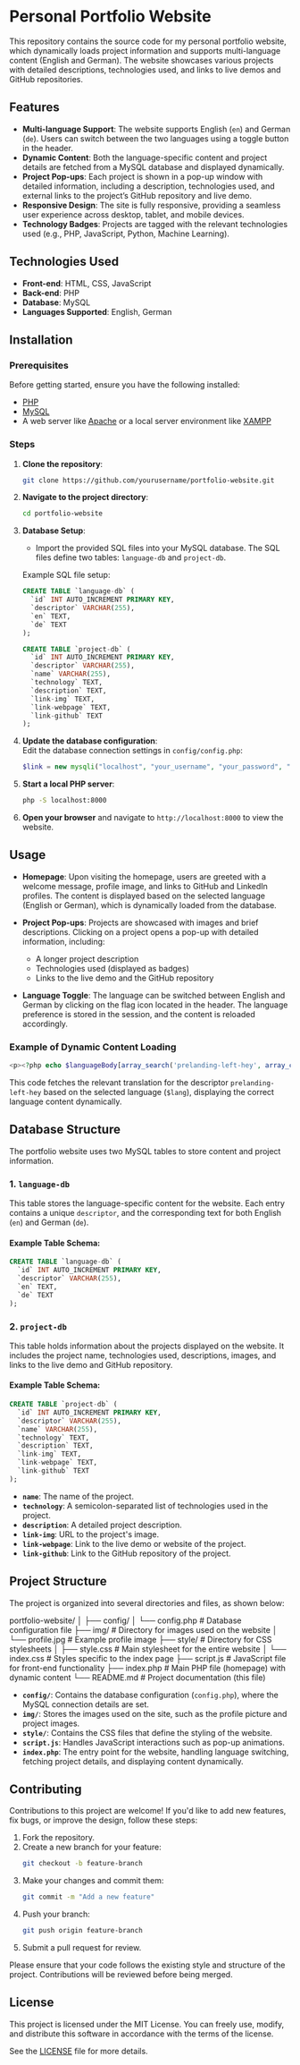 # Personal Portfolio Website

This repository contains the source code for my personal portfolio website, which dynamically loads project information and supports multi-language content (English and German). The website showcases various projects with detailed descriptions, technologies used, and links to live demos and GitHub repositories.

## Features

- **Multi-language Support**: The website supports English (`en`) and German (`de`). Users can switch between the two languages using a toggle button in the header.
- **Dynamic Content**: Both the language-specific content and project details are fetched from a MySQL database and displayed dynamically.
- **Project Pop-ups**: Each project is shown in a pop-up window with detailed information, including a description, technologies used, and external links to the project’s GitHub repository and live demo.
- **Responsive Design**: The site is fully responsive, providing a seamless user experience across desktop, tablet, and mobile devices.
- **Technology Badges**: Projects are tagged with the relevant technologies used (e.g., PHP, JavaScript, Python, Machine Learning).

## Technologies Used

- **Front-end**: HTML, CSS, JavaScript
- **Back-end**: PHP
- **Database**: MySQL
- **Languages Supported**: English, German

## Installation

### Prerequisites

Before getting started, ensure you have the following installed:

- [PHP](https://www.php.net/)
- [MySQL](https://www.mysql.com/)
- A web server like [Apache](https://httpd.apache.org/) or a local server environment like [XAMPP](https://www.apachefriends.org/index.html)

### Steps

1. **Clone the repository**:  
   ```bash  
   git clone https://github.com/yourusername/portfolio-website.git  
   ```

2. **Navigate to the project directory**:  
   ```bash  
   cd portfolio-website  
   ```

3. **Database Setup**:
   - Import the provided SQL files into your MySQL database. The SQL files define two tables: `language-db` and `project-db`.

   Example SQL file setup:  
   ```sql  
   CREATE TABLE `language-db` (  
     `id` INT AUTO_INCREMENT PRIMARY KEY,  
     `descriptor` VARCHAR(255),  
     `en` TEXT,  
     `de` TEXT  
   );  

   CREATE TABLE `project-db` (  
     `id` INT AUTO_INCREMENT PRIMARY KEY,  
     `descriptor` VARCHAR(255),  
     `name` VARCHAR(255),  
     `technology` TEXT,  
     `description` TEXT,  
     `link-img` TEXT,  
     `link-webpage` TEXT,  
     `link-github` TEXT  
   );  
   ```

4. **Update the database configuration**:  
   Edit the database connection settings in `config/config.php`:  
   ```php  
   $link = new mysqli("localhost", "your_username", "your_password", "your_database_name");  
   ```

5. **Start a local PHP server**:  
   ```bash  
   php -S localhost:8000  
   ```

6. **Open your browser** and navigate to `http://localhost:8000` to view the website.

## Usage

- **Homepage**: Upon visiting the homepage, users are greeted with a welcome message, profile image, and links to GitHub and LinkedIn profiles. The content is displayed based on the selected language (English or German), which is dynamically loaded from the database.

- **Project Pop-ups**: Projects are showcased with images and brief descriptions. Clicking on a project opens a pop-up with detailed information, including:
  - A longer project description
  - Technologies used (displayed as badges)
  - Links to the live demo and the GitHub repository

- **Language Toggle**: The language can be switched between English and German by clicking on the flag icon located in the header. The language preference is stored in the session, and the content is reloaded accordingly.

### Example of Dynamic Content Loading

```php  
<p><?php echo $languageBody[array_search('prelanding-left-hey', array_column($languageBody, 'descriptor'))][$lang]; ?></p>  
```

This code fetches the relevant translation for the descriptor `prelanding-left-hey` based on the selected language (`$lang`), displaying the correct language content dynamically.

## Database Structure

The portfolio website uses two MySQL tables to store content and project information.

### 1. `language-db`

This table stores the language-specific content for the website. Each entry contains a unique `descriptor`, and the corresponding text for both English (`en`) and German (`de`).

#### Example Table Schema:

```sql  
CREATE TABLE `language-db` (  
  `id` INT AUTO_INCREMENT PRIMARY KEY,  
  `descriptor` VARCHAR(255),  
  `en` TEXT,  
  `de` TEXT  
);  
```

### 2. `project-db`

This table holds information about the projects displayed on the website. It includes the project name, technologies used, descriptions, images, and links to the live demo and GitHub repository.

#### Example Table Schema:

```sql  
CREATE TABLE `project-db` (  
  `id` INT AUTO_INCREMENT PRIMARY KEY,  
  `descriptor` VARCHAR(255),  
  `name` VARCHAR(255),  
  `technology` TEXT,  
  `description` TEXT,  
  `link-img` TEXT,  
  `link-webpage` TEXT,  
  `link-github` TEXT  
);  
```

- **`name`**: The name of the project.
- **`technology`**: A semicolon-separated list of technologies used in the project.
- **`description`**: A detailed project description.
- **`link-img`**: URL to the project's image.
- **`link-webpage`**: Link to the live demo or website of the project.
- **`link-github`**: Link to the GitHub repository of the project.

## Project Structure

The project is organized into several directories and files, as shown below:

portfolio-website/
│
├── config/
│   └── config.php          # Database configuration file
├── img/                    # Directory for images used on the website
│   └── profile.jpg         # Example profile image
├── style/                  # Directory for CSS stylesheets
│   ├── style.css           # Main stylesheet for the entire website
│   └── index.css           # Styles specific to the index page
├── script.js               # JavaScript file for front-end functionality
├── index.php               # Main PHP file (homepage) with dynamic content
└── README.md               # Project documentation (this file)



- **`config/`**: Contains the database configuration (`config.php`), where the MySQL connection details are set.
- **`img/`**: Stores the images used on the site, such as the profile picture and project images.
- **`style/`**: Contains the CSS files that define the styling of the website.
- **`script.js`**: Handles JavaScript interactions such as pop-up animations.
- **`index.php`**: The entry point for the website, handling language switching, fetching project details, and displaying content dynamically.

## Contributing

Contributions to this project are welcome! If you'd like to add new features, fix bugs, or improve the design, follow these steps:

1. Fork the repository.
2. Create a new branch for your feature:  
   ```bash  
   git checkout -b feature-branch  
   ```
3. Make your changes and commit them:  
   ```bash  
   git commit -m "Add a new feature"  
   ```
4. Push your branch:  
   ```bash  
   git push origin feature-branch  
   ```
5. Submit a pull request for review.

Please ensure that your code follows the existing style and structure of the project. Contributions will be reviewed before being merged.

## License

This project is licensed under the MIT License. You can freely use, modify, and distribute this software in accordance with the terms of the license.

See the [LICENSE](LICENSE) file for more details.
